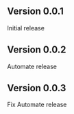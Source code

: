 ## Version 0.0.1

Initial release

## Version 0.0.2

Automate release

## Version 0.0.3

Fix Automate release
